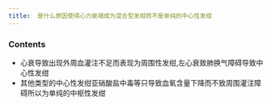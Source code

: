 ```yaml
---
title:  是什么原因使得心力衰竭成为混合型发绀而不是单纯的中心性发绀
--- 
```


### Contents
- 心衰导致出现外周血灌注不足而表现为周围性发绀,左心衰致肺换气障碍导致中心性发绀
- 其他类型的中心性发绀亚硝酸盐中毒等只导致血氧含量下降而不致周围灌注障碍所以为单纯的中枢性发绀

